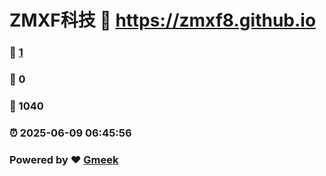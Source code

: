 # ZMXF科技 :link: https://zmxf8.github.io 
### :page_facing_up: [1](https://zmxf8.github.io/tag.html) 
### :speech_balloon: 0 
### :hibiscus: 1040 
### :alarm_clock: 2025-06-09 06:45:56 
### Powered by :heart: [Gmeek](https://github.com/Meekdai/Gmeek)
